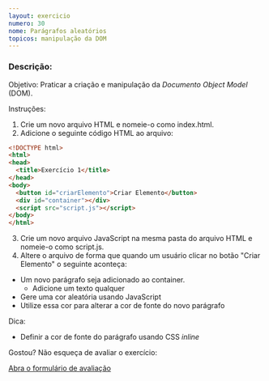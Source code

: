 ```yaml
---
layout: exercicio
numero: 30
nome: Parágrafos aleatórios
topicos: manipulação da DOM
---
```


### Descrição:


Objetivo: Praticar a criação e manipulação da *Documento Object Model* (DOM).

Instruções:

1. Crie um novo arquivo HTML e nomeie-o como index.html.
2. Adicione o seguinte código HTML ao arquivo:

```html
<!DOCTYPE html>
<html>
<head>
  <title>Exercício 1</title>
</head>
<body>
  <button id="criarElemento">Criar Elemento</button>
  <div id="container"></div>
  <script src="script.js"></script>
</body>
</html>
```

3. Crie um novo arquivo JavaScript na mesma pasta do arquivo HTML e nomeie-o como script.js.
4. Altere o arquivo de forma que quando um usuário clicar no botão "Criar Elemento" o seguinte aconteça:
  - Um novo parágrafo seja adicionado ao container.
    - Adicione um texto qualquer 
  - Gere uma cor aleatória usando JavaScript
  - Utilize essa cor para alterar a cor de fonte do novo parágrafo


Dica:
  - Definir a cor de fonte do parágrafo usando CSS *inline*
  
Gostou? Não esqueça de avaliar o exercício:

<a class="btn" href="https://forms.gle/scs1VxDDFSiMqAhe8" target="_blank"> Abra o formulário de avaliação</a>
